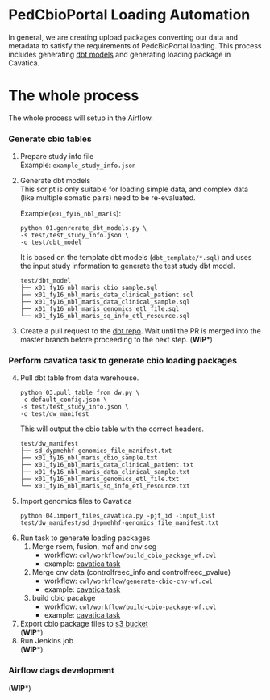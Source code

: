 # PedCbioPortal Loading Automation
In general, we are creating upload packages converting our data and metadata to satisfy the requirements of PedcBioPortal loading. This process includes generating [dbt models](https://github.com/d3b-center/d3b-dbt-study-transforms/tree/master/models/cbio_metadata) and generating loading package in Cavatica.

# The whole process
The whole process will setup in the Airflow.    
### Generate cbio tables
1. Prepare study info file  
    Example: `example_study_info.json`
2. Generate dbt models  
    This script is only suitable for loading simple data, and complex data (like multiple somatic pairs) need to be re-evaluated. 
    
    Example(`x01_fy16_nbl_maris`):
    ```
    python 01.genrerate_dbt_models.py \
    -s test/test_study_info.json \
    -o test/dbt_model
    ```
    It is based on the template dbt models (`dbt_template/*.sql`) and uses the input study information to generate the test study dbt model.
    ```
    test/dbt_model
    ├── x01_fy16_nbl_maris_cbio_sample.sql
    ├── x01_fy16_nbl_maris_data_clinical_patient.sql
    ├── x01_fy16_nbl_maris_data_clinical_sample.sql
    ├── x01_fy16_nbl_maris_genomics_etl_file.sql
    └── x01_fy16_nbl_maris_sq_info_etl_resource.sql
    ```
3. Create a pull request to the [dbt repo](https://github.com/d3b-center/d3b-dbt-study-transforms/tree/master/models/cbio_metadata). Wait until the PR is merged into the master branch before proceeding to the next step. (**WIP***)

### Perform cavatica task to generate cbio loading packages

4. Pull dbt table from data warehouse.
    ```
    python 03.pull_table_from_dw.py \
    -c default_config.json \
    -s test/test_study_info.json \
    -o test/dw_manifest
    ```
    This will output the cbio table with the correct headers.
    ```
    test/dw_manifest
    ├── sd_dypmehhf-genomics_file_manifest.txt
    ├── x01_fy16_nbl_maris_cbio_sample.txt
    ├── x01_fy16_nbl_maris_data_clinical_patient.txt
    ├── x01_fy16_nbl_maris_data_clinical_sample.txt
    ├── x01_fy16_nbl_maris_genomics_etl_file.txt
    └── x01_fy16_nbl_maris_sq_info_etl_resource.txt

    ```
5. Import genomics files to Cavatica
    ```
    python 04.import_files_cavatica.py -pjt_id -input_list test/dw_manifest/sd_dypmehhf-genomics_file_manifest.txt

    ```
6. Run task to generate loading packages    
    1. Merge rsem, fusion, maf and cnv seg
        - workflow: `cwl/workflow/build_cbio_package_wf.cwl`
        - example: [cavatica task](https://cavatica.sbgenomics.com/u/xiaoyan-huang/pedcbioportal-dev/tasks/7c4bb5a6-9c8e-430f-958b-a3cb533233d1/)
    2. Merge cnv data (controlfreec_info and controlfreec_pvalue)
        - workflow: `cwl/workflow/generate-cbio-cnv-wf.cwl`
        - example: [cavatica task](https://cavatica.sbgenomics.com/u/xiaoyan-huang/pedcbioportal-dev/tasks/f836a543-936e-498c-8c36-a6ceab5a3289/)
    3. build cbio pacakge
        - workflow: `cwl/workflow/build-cbio-package-wf.cwl`
        - example: [cavatica task](https://cavatica.sbgenomics.com/u/xiaoyan-huang/pedcbioportal-dev/tasks/7973f632-6aa1-4360-b1e3-7e11539a6c2d/)
6. Export cbio package files to [s3 bucket](s3://kf-cbioportal-studies/public/)     
    (**WIP***)
7. Run Jenkins job  
    (**WIP***)

### Airflow dags development    
(**WIP***)
